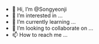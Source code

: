 - 👋 Hi, I’m @Songyeonji
- 👀 I’m interested in ...
- 🌱 I’m currently learning ...
- 💞️ I’m looking to collaborate on ...
- 📫 How to reach me ...

<!---
Songyeonji/Songyeonji is a ✨ special ✨ repository because its `README.md` (this file) appears on your GitHub profile.
You can click the Preview link to take a look at your changes.
--->
